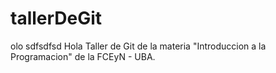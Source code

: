 # tallerDeGit
olo
sdfsdfsd
Hola
Taller de Git de la materia "Introduccion a la Programacion" de la FCEyN - UBA.
